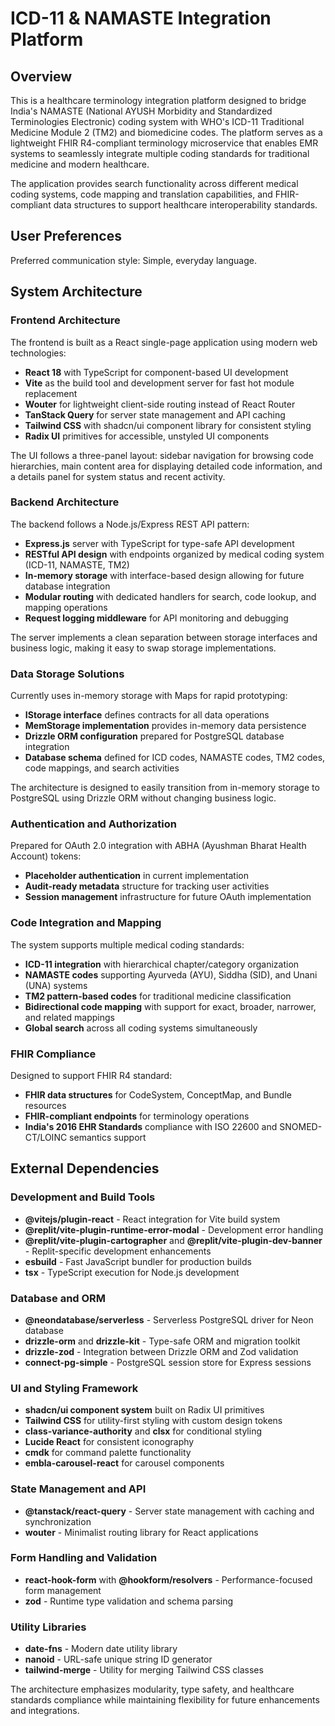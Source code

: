 # ICD-11 & NAMASTE Integration Platform

## Overview

This is a healthcare terminology integration platform designed to bridge India's NAMASTE (National AYUSH Morbidity and Standardized Terminologies Electronic) coding system with WHO's ICD-11 Traditional Medicine Module 2 (TM2) and biomedicine codes. The platform serves as a lightweight FHIR R4-compliant terminology microservice that enables EMR systems to seamlessly integrate multiple coding standards for traditional medicine and modern healthcare.

The application provides search functionality across different medical coding systems, code mapping and translation capabilities, and FHIR-compliant data structures to support healthcare interoperability standards.

## User Preferences

Preferred communication style: Simple, everyday language.

## System Architecture

### Frontend Architecture
The frontend is built as a React single-page application using modern web technologies:
- **React 18** with TypeScript for component-based UI development
- **Vite** as the build tool and development server for fast hot module replacement
- **Wouter** for lightweight client-side routing instead of React Router
- **TanStack Query** for server state management and API caching
- **Tailwind CSS** with shadcn/ui component library for consistent styling
- **Radix UI** primitives for accessible, unstyled UI components

The UI follows a three-panel layout: sidebar navigation for browsing code hierarchies, main content area for displaying detailed code information, and a details panel for system status and recent activity.

### Backend Architecture
The backend follows a Node.js/Express REST API pattern:
- **Express.js** server with TypeScript for type-safe API development
- **RESTful API design** with endpoints organized by medical coding system (ICD-11, NAMASTE, TM2)
- **In-memory storage** with interface-based design allowing for future database integration
- **Modular routing** with dedicated handlers for search, code lookup, and mapping operations
- **Request logging middleware** for API monitoring and debugging

The server implements a clean separation between storage interfaces and business logic, making it easy to swap storage implementations.

### Data Storage Solutions
Currently uses in-memory storage with Maps for rapid prototyping:
- **IStorage interface** defines contracts for all data operations
- **MemStorage implementation** provides in-memory data persistence
- **Drizzle ORM configuration** prepared for PostgreSQL database integration
- **Database schema** defined for ICD codes, NAMASTE codes, TM2 codes, code mappings, and search activities

The architecture is designed to easily transition from in-memory storage to PostgreSQL using Drizzle ORM without changing business logic.

### Authentication and Authorization
Prepared for OAuth 2.0 integration with ABHA (Ayushman Bharat Health Account) tokens:
- **Placeholder authentication** in current implementation
- **Audit-ready metadata** structure for tracking user activities
- **Session management** infrastructure for future OAuth implementation

### Code Integration and Mapping
The system supports multiple medical coding standards:
- **ICD-11 integration** with hierarchical chapter/category organization
- **NAMASTE codes** supporting Ayurveda (AYU), Siddha (SID), and Unani (UNA) systems
- **TM2 pattern-based codes** for traditional medicine classification
- **Bidirectional code mapping** with support for exact, broader, narrower, and related mappings
- **Global search** across all coding systems simultaneously

### FHIR Compliance
Designed to support FHIR R4 standard:
- **FHIR data structures** for CodeSystem, ConceptMap, and Bundle resources
- **FHIR-compliant endpoints** for terminology operations
- **India's 2016 EHR Standards** compliance with ISO 22600 and SNOMED-CT/LOINC semantics support

## External Dependencies

### Development and Build Tools
- **@vitejs/plugin-react** - React integration for Vite build system
- **@replit/vite-plugin-runtime-error-modal** - Development error handling
- **@replit/vite-plugin-cartographer** and **@replit/vite-plugin-dev-banner** - Replit-specific development enhancements
- **esbuild** - Fast JavaScript bundler for production builds
- **tsx** - TypeScript execution for Node.js development

### Database and ORM
- **@neondatabase/serverless** - Serverless PostgreSQL driver for Neon database
- **drizzle-orm** and **drizzle-kit** - Type-safe ORM and migration toolkit
- **drizzle-zod** - Integration between Drizzle ORM and Zod validation
- **connect-pg-simple** - PostgreSQL session store for Express sessions

### UI and Styling Framework
- **shadcn/ui component system** built on Radix UI primitives
- **Tailwind CSS** for utility-first styling with custom design tokens
- **class-variance-authority** and **clsx** for conditional styling
- **Lucide React** for consistent iconography
- **cmdk** for command palette functionality
- **embla-carousel-react** for carousel components

### State Management and API
- **@tanstack/react-query** - Server state management with caching and synchronization
- **wouter** - Minimalist routing library for React applications

### Form Handling and Validation
- **react-hook-form** with **@hookform/resolvers** - Performance-focused form management
- **zod** - Runtime type validation and schema parsing

### Utility Libraries
- **date-fns** - Modern date utility library
- **nanoid** - URL-safe unique string ID generator
- **tailwind-merge** - Utility for merging Tailwind CSS classes

The architecture emphasizes modularity, type safety, and healthcare standards compliance while maintaining flexibility for future enhancements and integrations.